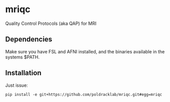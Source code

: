 # mriqc
Quality Control Protocols (aka QAP) for MRI


## Dependencies
Make sure you have FSL and AFNI installed, and the binaries available
in the systems $PATH.

## Installation
Just issue:

```
pip install -e git+https://github.com/poldracklab/mriqc.git#egg=mriqc
```